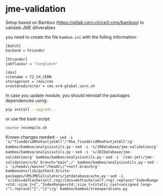 # jme-validation

Setup based on Bamboo (https://gitlab.cern.ch/cp3-cms/bamboo) to validate JME diliverables

you need to create the file `bamboo.ini`
with the folling information:
```sh
[batch]
backend = htcondor

[htcondor]
jobflavour = "longlunch"

[das]
sitename = T2_CH_CERN
storageroot = /eos/cms
xrootdredirector = cms-xrd-global.cern.ch

```

In case you update module, you should reinstall the packages dependencies using:

```sh
pip install --upgrade .
```

or use the bash script:
```sh
source recompile.sh
```

Known changes needed:
    - `sed -i 's/"fixedGridRhoFastjetAll"/"Rho_fixedGridRhoFastjetAll"/g' bamboo/bamboo/analysisutils.py`
    - `sed -i 's/JRDatabase/jme-validation/g' bamboo/bamboo/analysisutils.py`
    - `sed -i 's/JECDatabase/jme-validation/g' bamboo/bamboo/analysisutils.py`
    - `sed -i '/cms-jet\/jme-validation/s/$/ branch="main",/' bamboo/bamboo/analysisutils.py`
    - `sed -i 's/heads\/master"/heads\/"+self.branch/g' bamboovenv/lib/python3.9/site-packages/CMSJMECalculators/jetdatabasecache.py`
    - `sed -i 's/idxs=defCache(self.rng)/idxs=defCache(self.rng).replace("IndexRange<std::size_t>{","IndexRange<std::size_t>{static_cast<unsigned long>(").replace("}",")}")/g' bamboo/bamboo/treeoperations.py`